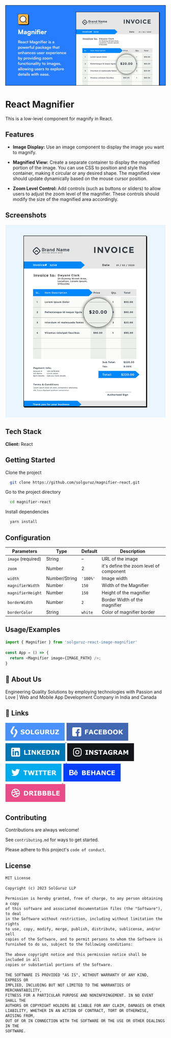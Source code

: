 <div align='center'>
 <img src='.github/heroimage.png' alt="Hero Image" />
</div>

# React Magnifier

This is a low-level component for magnify in React.

## Features

- **Image Display:** Use an image component to display the image you want to magnify.

- **Magnified View:** Create a separate container to display the magnified portion of the image. You can use CSS to position and style this container, making it circular or any desired shape. The magnified view should update dynamically based on the mouse cursor position.

- **Zoom Level Control:** Add controls (such as buttons or sliders) to allow users to adjust the zoom level of the magnifier. These controls should modify the size of the magnified area accordingly.


## Screenshots

<img src='.github/ss.png' />


## Tech Stack

**Client:** React

## Getting Started

Clone the project

```bash
  git clone https://github.com/solguruz/magnifier-react.git
```

Go to the project directory

```bash
  cd magnifier-react
```

Install dependencies

```bash
  yarn install
```

## Configuration

| Parameters            | Type          | Default    | Description                                                                                                                                                      |
| ---------------- | ------------- | ---------- | ---------------------------------------------------------------------------------------------------------------------------------------------------------------- |
| `image` (required) | String        | –          | URL of the image                                                                                                                                      |
| `zoom`         | Number | 2   | it's define the zoom level of component                                          |
| `width`          | Number/String | `'100%'`   | Image width                                                                                                                |
| `magnifierWidth`      | Number        | `150`     | Width of the Magnifier                                                                                                       |
| `magnifierHeight`     | Number        | `150`         | Height of the magnifier                                                             |
| `borderWidth`     | Number        | `2`      | Border Width of the magnifier                                                                             |
| `borderColor`        | String        | `white`      | Color of magnifier border                                                                                                                              |


## Usage/Examples

```javascript
import { Magnifier } from 'solguruz-react-image-magnifier'

const App = () => {
  return <Magnifier image={IMAGE_PATH} />;
}
```

## 🚀 About Us

Engineering Quality Solutions by employing technologies with Passion and Love | Web and Mobile App Development Company in India and Canada

## 🔗 Links

<div align="left">
<a href="https://solguruz.com/" target="_blank">
<img src=".github/solguruz.svg" alt=solguruz style="margin-bottom: 5px;" />
</a>
<a href="https://www.facebook.com/SolGuruzHQ" target="_blank">
<img src=".github/facebook.svg" alt=facebook style="margin-bottom: 5px;" />
</a>

<a href="https://www.linkedin.com/company/solguruz/" target="_blank">
<img src=".github/linkedin.svg" alt=linkedin style="margin-bottom: 5px;" />
</a>
<a href="https://www.instagram.com/solguruz/" target="_blank">
<img src=".github/instagram.svg" alt=instagram style="margin-bottom: 5px;" />
</a>

<a href="https://twitter.com/SolGuruz" target="_blank">
<img src=".github/twitter.svg" alt=twitter style="margin-bottom: 5px;" />
</a>
<a href="https://www.behance.net/solguruz" target="_blank">
<img src=".github/behance.svg" alt=behance style="margin-bottom: 5px;" />
</a>
<a href="https://dribbble.com/SolGuruz" target="_blank">
<img src=".github/dribbble.svg" alt=dribbble style="margin-bottom: 5px;" />
</a>

</div>

## Contributing

Contributions are always welcome!

See `contributing.md` for ways to get started.

Please adhere to this project's `code of conduct`.

## License

```text
MIT License

Copyright (c) 2023 SolGuruz LLP

Permission is hereby granted, free of charge, to any person obtaining a copy
of this software and associated documentation files (the "Software"), to deal
in the Software without restriction, including without limitation the rights
to use, copy, modify, merge, publish, distribute, sublicense, and/or sell
copies of the Software, and to permit persons to whom the Software is
furnished to do so, subject to the following conditions:

The above copyright notice and this permission notice shall be included in all
copies or substantial portions of the Software.

THE SOFTWARE IS PROVIDED "AS IS", WITHOUT WARRANTY OF ANY KIND, EXPRESS OR
IMPLIED, INCLUDING BUT NOT LIMITED TO THE WARRANTIES OF MERCHANTABILITY,
FITNESS FOR A PARTICULAR PURPOSE AND NONINFRINGEMENT. IN NO EVENT SHALL THE
AUTHORS OR COPYRIGHT HOLDERS BE LIABLE FOR ANY CLAIM, DAMAGES OR OTHER
LIABILITY, WHETHER IN AN ACTION OF CONTRACT, TORT OR OTHERWISE, ARISING FROM,
OUT OF OR IN CONNECTION WITH THE SOFTWARE OR THE USE OR OTHER DEALINGS IN THE
SOFTWARE.
```